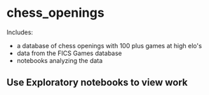 # chess_openings
Includes:
- a database of chess openings with 100 plus games at high elo's
- data from the FICS Games database
- notebooks analyzing the data

## Use Exploratory notebooks to view work
